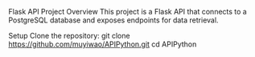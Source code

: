 Flask API Project
Overview
This project is a Flask API that connects to a PostgreSQL database and exposes endpoints for data retrieval.

Setup
Clone the repository:
git clone https://github.com/muyiwao/APIPython.git
cd APIPython
